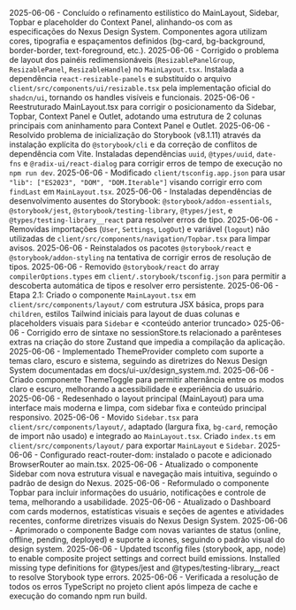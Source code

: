 2025-06-06 - Concluído o refinamento estilístico do MainLayout, Sidebar, Topbar e placeholder do Context Panel, alinhando-os com as especificações do Nexus Design System. Componentes agora utilizam cores, tipografia e espaçamentos definidos (bg-card, bg-background, border-border, text-foreground, etc.).
2025-06-06 - Corrigido o problema de layout dos painéis redimensionáveis (`ResizablePanelGroup`, `ResizablePanel`, `ResizableHandle`) no `MainLayout.tsx`. Instalada a dependência `react-resizable-panels` e substituído o arquivo `client/src/components/ui/resizable.tsx` pela implementação oficial do `shadcn/ui`, tornando os handles visíveis e funcionais.
2025-06-06 - Reestruturado MainLayout.tsx para corrigir o posicionamento da Sidebar, Topbar, Context Panel e Outlet, adotando uma estrutura de 2 colunas principais com aninhamento para Context Panel e Outlet.
2025-06-06 - Resolvido problema de inicialização do Storybook (v8.1.11) através da instalação explícita do `@storybook/cli` e da correção de conflitos de dependência com Vite. Instaladas dependências `uuid`, `@types/uuid`, `date-fns` e `@radix-ui/react-dialog` para corrigir erros de tempo de execução no `npm run dev`.
2025-06-06 - Modificado `client/tsconfig.app.json` para usar `"lib": ["ES2023", "DOM", "DOM.Iterable"]` visando corrigir erro com `findLast` em `MainLayout.tsx`.
2025-06-06 - Instaladas dependências de desenvolvimento ausentes do Storybook: `@storybook/addon-essentials`, `@storybook/jest`, `@storybook/testing-library`, `@types/jest`, e `@types/testing-library__react` para resolver erros de tipo.
2025-06-06 - Removidas importações (`User`, `Settings`, `LogOut`) e variável (`logout`) não utilizadas de `client/src/components/navigation/Topbar.tsx` para limpar avisos.
2025-06-06 - Reinstalados os pacotes `@storybook/react` e `@storybook/addon-styling` na tentativa de corrigir erros de resolução de tipos.
2025-06-06 - Removido `@storybook/react` do array `compilerOptions.types` em `client/.storybook/tsconfig.json` para permitir a descoberta automática de tipos e resolver erro persistente.
2025-06-06 - Etapa 2.1: Criado o componente `MainLayout.tsx` em `client/src/components/layout/` com estrutura JSX básica, props para `children`, estilos Tailwind iniciais para layout de duas colunas e placeholders visuais para `Sidebar` e 
<conteúdo anterior truncado>
025-06-06 - Corrigido erro de sintaxe no sessionStore.ts relacionado a parênteses extras na criação do store Zustand que impedia a compilação da aplicação.
2025-06-06 - Implementado ThemeProvider completo com suporte a temas claro, escuro e sistema, seguindo as diretrizes do Nexus Design System documentadas em docs/ui-ux/design_system.md.
2025-06-06 - Criado componente ThemeToggle para permitir alternância entre os modos claro e escuro, melhorando a acessibilidade e experiência do usuário.
2025-06-06 - Redesenhado o layout principal (MainLayout) para uma interface mais moderna e limpa, com sidebar fixa e conteúdo principal responsivo.
2025-06-06 - Movido `Sidebar.tsx` para `client/src/components/layout/`, adaptado (largura fixa, `bg-card`, remoção de import não usado) e integrado ao `MainLayout.tsx`. Criado `index.ts` em `client/src/components/layout/` para exportar `MainLayout` e `Sidebar`.
2025-06-06 - Configurado react-router-dom: instalado o pacote e adicionado BrowserRouter ao main.tsx.
2025-06-06 - Atualizado o componente Sidebar com nova estrutura visual e navegação mais intuitiva, seguindo o padrão de design do Nexus.
2025-06-06 - Reformulado o componente Topbar para incluir informações do usuário, notificações e controle de tema, melhorando a usabilidade.
2025-06-06 - Atualizado o Dashboard com cards modernos, estatísticas visuais e seções de agentes e atividades recentes, conforme diretrizes visuais do Nexus Design System.
2025-06-06 - Aprimorado o componente Badge com novas variantes de status (online, offline, pending, deployed) e suporte a ícones, seguindo o padrão visual do design system.
2025-06-06 - Updated tsconfig files (storybook, app, node) to enable composite project settings and correct build emissions. Installed missing type definitions for @types/jest and @types/testing-library__react to resolve Storybook type errors.
2025-06-06 - Verificada a resolução de todos os erros TypeScript no projeto client após limpeza de cache e execução do comando npm run build.